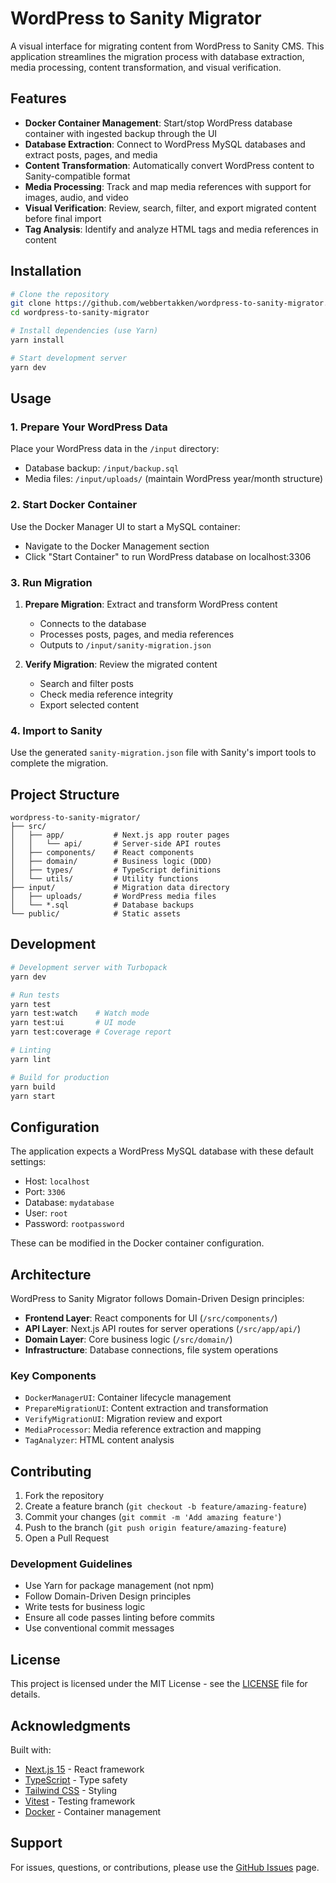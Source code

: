 # WordPress to Sanity Migrator

A visual interface for migrating content from WordPress to Sanity CMS. This application streamlines the migration process with database extraction, media processing, content transformation, and visual verification.

## Features

- **Docker Container Management**: Start/stop WordPress database container with ingested backup through the UI
- **Database Extraction**: Connect to WordPress MySQL databases and extract posts, pages, and media
- **Content Transformation**: Automatically convert WordPress content to Sanity-compatible format
- **Media Processing**: Track and map media references with support for images, audio, and video
- **Visual Verification**: Review, search, filter, and export migrated content before final import
- **Tag Analysis**: Identify and analyze HTML tags and media references in content

## Installation

```bash
# Clone the repository
git clone https://github.com/webbertakken/wordpress-to-sanity-migrator.git
cd wordpress-to-sanity-migrator

# Install dependencies (use Yarn)
yarn install

# Start development server
yarn dev
```

## Usage

### 1. Prepare Your WordPress Data

Place your WordPress data in the `/input` directory:
- Database backup: `/input/backup.sql`
- Media files: `/input/uploads/` (maintain WordPress year/month structure)

### 2. Start Docker Container

Use the Docker Manager UI to start a MySQL container:
- Navigate to the Docker Management section
- Click "Start Container" to run WordPress database on localhost:3306

### 3. Run Migration

1. **Prepare Migration**: Extract and transform WordPress content
   - Connects to the database
   - Processes posts, pages, and media references
   - Outputs to `/input/sanity-migration.json`

2. **Verify Migration**: Review the migrated content
   - Search and filter posts
   - Check media reference integrity
   - Export selected content

### 4. Import to Sanity

Use the generated `sanity-migration.json` file with Sanity's import tools to complete the migration.

## Project Structure

```
wordpress-to-sanity-migrator/
├── src/
│   ├── app/           # Next.js app router pages
│   │   └── api/       # Server-side API routes
│   ├── components/    # React components
│   ├── domain/        # Business logic (DDD)
│   ├── types/         # TypeScript definitions
│   └── utils/         # Utility functions
├── input/             # Migration data directory
│   ├── uploads/       # WordPress media files
│   └── *.sql          # Database backups
└── public/            # Static assets
```

## Development

```bash
# Development server with Turbopack
yarn dev

# Run tests
yarn test
yarn test:watch    # Watch mode
yarn test:ui       # UI mode
yarn test:coverage # Coverage report

# Linting
yarn lint

# Build for production
yarn build
yarn start
```

## Configuration

The application expects a WordPress MySQL database with these default settings:
- Host: `localhost`
- Port: `3306`
- Database: `mydatabase`
- User: `root`
- Password: `rootpassword`

These can be modified in the Docker container configuration.

## Architecture

WordPress to Sanity Migrator follows Domain-Driven Design principles:

- **Frontend Layer**: React components for UI (`/src/components/`)
- **API Layer**: Next.js API routes for server operations (`/src/app/api/`)
- **Domain Layer**: Core business logic (`/src/domain/`)
- **Infrastructure**: Database connections, file system operations

### Key Components

- `DockerManagerUI`: Container lifecycle management
- `PrepareMigrationUI`: Content extraction and transformation
- `VerifyMigrationUI`: Migration review and export
- `MediaProcessor`: Media reference extraction and mapping
- `TagAnalyzer`: HTML content analysis

## Contributing

1. Fork the repository
2. Create a feature branch (`git checkout -b feature/amazing-feature`)
3. Commit your changes (`git commit -m 'Add amazing feature'`)
4. Push to the branch (`git push origin feature/amazing-feature`)
5. Open a Pull Request

### Development Guidelines

- Use Yarn for package management (not npm)
- Follow Domain-Driven Design principles
- Write tests for business logic
- Ensure all code passes linting before commits
- Use conventional commit messages

## License

This project is licensed under the MIT License - see the [LICENSE](LICENSE) file for details.

## Acknowledgments

Built with:
- [Next.js 15](https://nextjs.org/) - React framework
- [TypeScript](https://www.typescriptlang.org/) - Type safety
- [Tailwind CSS](https://tailwindcss.com/) - Styling
- [Vitest](https://vitest.dev/) - Testing framework
- [Docker](https://www.docker.com/) - Container management

## Support

For issues, questions, or contributions, please use the [GitHub Issues](https://github.com/webbertakken/wordpress-to-sanity-migrator/issues) page.
